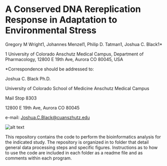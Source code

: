 # A Conserved DNA Rereplication Response in Adaptation to Environmental Stress

Gregory M Wright1, Johannes Menzel1, Philip D. Tatman1, Joshua C. Black1*

1 University of Colorado Anschutz Medical Campus, Department of Pharmacology, 12800 E 19th Ave, Aurora CO 80045, USA


*Correspondence should be addressed to:

Joshua C. Black Ph.D.

University of Colorado School of Medicine Anschutz Medical Campus 

Mail Stop 8303

12800 E 19th Ave, Aurora CO 80045

e-mail: Joshua.C.Black@cuanszhutz.edu


![alt text](https://github.com/blacklabUCD/ReRepMetallothionein/blob/master/images/abstractImage.png?raw=true)

This repository contains the code to perform the bioinformatics analysis for the indicated study. The repository is organized in to folder that detail general data processing steps and specific figures. Instructions as to how to use the code are included in each folder as a readme file and as comments within each program. 
